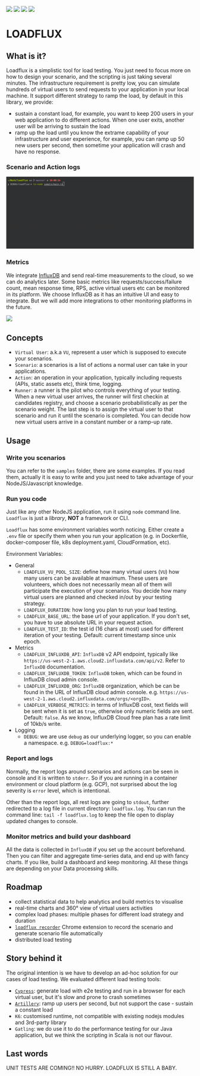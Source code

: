 ![](https://img.shields.io/npm/v/loadflux?color=green&style=flat-square)
![](https://img.shields.io/github/package-json/v/chaoyangnz/loadflux?color=blue&style=flat-square)
![](https://img.shields.io/github/license/chaoyangnz/loadflux?color=orange&style=flat-square)
![](https://github.com/chaoyangnz/loadflux/workflows/build/badge.svg)

# LOADFLUX

## What is it?

Loadflux is a simplistic tool for load testing.
You just need to focus more on how to design your scenario, and the scripting is just taking several minutes.
The infrastructure requirement is pretty low, you can simulate hundreds of virtual users to send requests to your application in your local machine.
It support different strategy to ramp the load, by default in this library, we provide:

- sustain a constant load, for example, you want to keep 200 users in your web application to do different actions. 
When one user exits, another user will be arriving to sustain the load
- ramp up the load until you know the extrame capability of your infrastructure and user experience, for example, 
you can ramp up 50 new users per second, then sometime your application will crash and have no response.

### Scenario and Action logs 

![](screenshot.gif)

### Metrics

We integrate [InfluxDB](https://www.influxdata.com/) and send real-time measurements to the cloud, so we can do analytics later. 
Some basic metrics like requests/success/failure count, mean response time, RPS, active virtual users etc can be monitored in its platform.
We choose InfluxDB as it has an intuitive UI and easy to integrate. But we will add more integrations to other monitoring platforms in the future.

![](https://i.imgur.com/yEh9lpc.gif)

## Concepts

- `Virtual User`: a.k.a `VU`, represent a user which is supposed to execute your scenarios.
- `Scenario`: a scenarios is a list of actions a normal user can take in your applications.
- `Action`: an operation in your application, typically including requests (APIs, static assets etc), think time, logging.
- `Runner`: a runner is the pilot who controls everything of your testing. When a new virtual user arrives, 
the runner will first checkin at candidates registry, and choose a scenario probabilistically as per the scenario weight. The last step is to assign 
the virtual user to that scenario and run it until the scenario is completed. You can decide how new virtual users arrive in a constant number or a ramp-up rate.

## Usage

### Write you scenarios

You can refer to the `samples` folder, there are some examples. If you read them, actually it is easy to write and you just need to take advantage of 
your NodeJS/Javascript knowledge.

### Run you code

Just like any other NodeJS application, run it using `node` command line. `Loadflux` is just a _library_, **NOT** a framework or CLI.

`Loadflux` has some environment variables worth noticing. Either create a `.env` file or specify them when you run your application 
(e.g. in Dockerfile, docker-composer file, k8s deployment.yaml, CloudFormation, etc).

Environment Variables:
- General
    - `LOADFLUX_VU_POOL_SIZE`: define how many virtual users (`VU`) how many users can be available at maximum. These users are volunteers, which does
    not necessarily mean all of them will participate the execution of your scenarios. You decide how many virtual users are planned and checked in/out by your testing strategy.
    - `LOADFLUX_DURATION`: how long you plan to run your load testing.
    - `LOADFLUX_BASE_URL`: the base url of your application. If you don't set, you have to use absolute URL in your request action.
    - `LOADFLUX_TEST_ID`: the test id (16 chars at most) used for different iteration of your testing. Default: current timestamp since unix epoch.
- Metrics
    - `LOADFLUX_INFLUXDB_API`: `InfluxDB` v2 API endpoint, typically like `https://us-west-2-1.aws.cloud2.influxdata.com/api/v2`. Refer to `InfluxDB` documentation.
    - `LOADFLUX_INFLUXDB_TOKEN`: `InfluxDB` token, which can be found in InfluxDB cloud admin console.
    - `LOADFLUX_INFLUXDB_ORG`: `InfluxDB` organization, which be can be found in the URL of InfluxDB cloud admin console. e.g. `https://us-west-2-1.aws.cloud2.influxdata.com/orgs/<orgID>`.
    - `LOADFLUX_VERBOSE_METRICS`: in terms of InfluxDB cost, text fields will be sent when it is set as `true`, otherwise only numeric fields are sent. Default: `false`.
    As we know, InfluxDB Cloud free plan has a rate limit of 10kb/s write.
- Logging
    - `DEBUG`: we are use `debug` as our underlying logger, so you can enable a namespace. e.g. `DEBUG=loadflux:*`

### Report and logs

Normally, the report logs around scenarios and actions can be seen in console and it is written to `stderr`. 
So if you are running in a container environment or cloud platform (e.g. GCP), not surprised about the log severity is `error` level, which is intentional.

Other than the report logs, all rest logs are going to `stdout`, further redirected to a log file in current directory: `loadflux.log`.
You can run the command line: `tail -f loadflux.log` to keep the file open to display updated changes to console.

### Monitor metrics and build your dashboard

All the data is collected in `InfluxDB` if you set up the account beforehand. Then you can filter and aggregate time-series data, and end up with fancy charts.
If you like, build a dashboard and keep monitoring. All these things are depending on your Data processing skills.


## Roadmap

- collect statistical data to help analytics and build metrics to visualise
- real-time charts and 360° view of virtual users activities
- complex load phases: multiple phases for different load strategy and duration
- [`loadflux recorder`](https://github.com/StuffNZ/loadflux-recorder) Chrome extension to record the scenario and generate scenario file automatically 
- distributed load testing

## Story behind it

The original intention is we have to develop an ad-hoc solution for our cases of load testing. We evaluated different load 
testing tools: 
- [`Cypress`](https://github.com/StuffNZ/stuff-composer-load-test): generate load with e2e testing and run in a browser for each virtual user, but it's slow and prone to crash sometimes
- [`Artillery`](https://github.com/StuffNZ/stuff-composer-load-test-artillery): ramp up users per second, but not support the case - sustain a constant load
- `K6`: customised runtime, not compatible with existing nodejs modules and 3rd-party library
- `Gatling`: we do use it to do the performance testing for our Java application, but we think the scripting in Scala is not our flavour.

## Last words

UNIT TESTS ARE COMING!! NO HURRY. LOADFLUX IS STILL A BABY.

